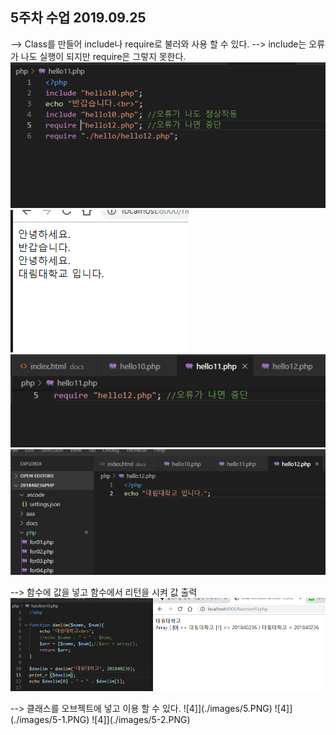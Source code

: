 ## 5주차 수업 2019.09.25


--> Class를 만들어 include나 require로 불러와 사용 할 수 있다.
--> include는 오류가 나도 실행이 되지만 require은 그렇지 못한다.
![1-1](./images/hello11-2.PNG)
![1-1](./images/hello11-12.PNG)
![1-1](./images/hello11.PNG)
![1-1](./images/hello12.PNG)

--> 함수에 값을 넣고 함수에서 리턴을 시켜 값 출력
![1-1](./images/1-1.PNG)

--> 클래스를 오브젝트에 넣고 이용 할 수 있다.
![4]](./images/5.PNG)
![4]](./images/5-1.PNG)
![4]](./images/5-2.PNG)